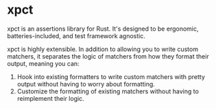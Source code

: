 # xpct

xpct is an assertions library for Rust. It's designed to be ergonomic,
batteries-included, and test framework agnostic.

xpct is highly extensible. In addition to allowing you to write custom
matchers, it separates the logic of matchers from how they format their output,
meaning you can:

1. Hook into existing formatters to write custom matchers with pretty output
   without having to worry about formatting.
2. Customize the formatting of existing matchers without having to reimplement
   their logic.
